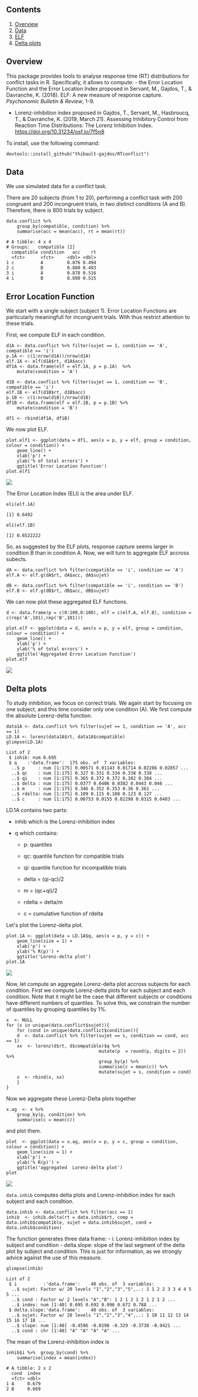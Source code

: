 Contents
--------

1.  [Overview](#overview)
2.  [Data](#data)
3.  [ELF](#ELF)
4.  [Delta plots](#delta)

Overview
--------

This package provides tools to analyse response time (RT) distributions
for conflict tasks in R. Specifically, it allows to compute: - the Error
Location Function and the Error Location Index proposed in Servant, M.,
Gajdos, T., & Davranche, K. (2018). ELF: A new measure of response
capture. *Psychonomic Bulletin & Review*, 1-9.

-   Lorenz-inhibition index proposed in Gajdos, T., Servant, M.,
    Hasbroucq, T., & Davranche, K. (2019, March 21). Assessing
    Inhibitory Control from Reaction Time Distributions: The Lorenz
    Inhibition Index. <https://doi.org/10.31234/osf.io/7f5n8>

To install, use the following command:

`devtools::install_github("thibault-gajdos/RTconflict")`

Data
----

We use simulated data for a conflict task.

There are 20 subjects (from 1 to 20), performing a conflict task with
200 congruent and 200 incongruent trials, in two distinct conditions (A
and B). Therefore, there is 800 trials by subject.

    data.conflict %>%
        group_by(compatible, condition) %>%
        summarise(acc = mean(acc), rt = mean(rt))

    # A tibble: 4 x 4
    # Groups:   compatible [2]
      compatible condition   acc    rt
      <fct>      <fct>     <dbl> <dbl>
    1 c          A         0.876 0.494
    2 c          B         0.880 0.493
    3 i          A         0.878 0.516
    4 i          B         0.880 0.515

Error Location Function
-----------------------

We start with a single subject (subject 1). Error Location Functions are
particularly meaningfull for incongruent trials. With thus restrict
attention to these trials.

First, we compute ELF in each condition.

    d1A <- data.conflict %>% filter(sujet == 1, condition == 'A', compatible == 'i')
    p.1A <- c(1:nrow(d1A))/nrow(d1A)
    elf.1A <- elf(d1A$rt, d1A$acc)
    df1A <- data.frame(elf = elf.1A, p = p.1A)  %>%
        mutate(condition = 'A')

    d1B <- data.conflict %>% filter(sujet == 1, condition == 'B', compatible == 'i')
    elf.1B <- elf(d1B$rt, d1B$acc)
    p.1B <- c(1:nrow(d1B))/nrow(d1B)
    df1B <- data.frame(elf = elf.1B, p = p.1B) %>%
        mutate(condition = 'B')

    df1 <- rbind(df1A, df1B)

We now plot ELF.

    plot.elf1 <- ggplot(data = df1, aes(x = p, y = elf, group = condition, colour = condition)) +
        geom_line() +
        xlab('p') +
        ylab('% of total errors') + 
        ggtitle('Error Location Function')
    plot.elf1

<img src="/Users/thibault/thib/projects/Rpackage/RTconflict/vignettes/rtconflict_vignette-exported_files/figure-markdown_strict/unnamed-chunk-4-1.png" style="display: block; margin: auto;" />

The Error Location Index (ELI) is the area under ELF.

    eli(elf.1A)

    [1] 0.6492

    eli(elf.1B)

    [1] 0.6522222

So, as suggested by the ELF plots, response capture seems larger in
condition B than in condition A. Now, we will turn to aggregate ELF
accross subects.

    dA <- data.conflict %>% filter(compatible == 'i', condition == 'A')
    elf.A <- elf.g(dA$rt, dA$acc, dA$sujet) 

    dB <- data.conflict %>% filter(compatible == 'i', condition == 'B')
    elf.B <- elf.g(dB$rt, dB$acc, dB$sujet)

We can now plot these aggregated ELF functions.

    d <- data.frame(p = c(0:100,0:100), elf = c(elf.A, elf.B), condition = c(rep('A',101),rep('B',101)))

    plot.elf <- ggplot(data = d, aes(x = p, y = elf, group = condition, colour = condition)) +
        geom_line() +
        xlab('p') +
        ylab('% of total errors') + 
        ggtitle('Aggregated Error Location Function')
    plot.elf

<img src="/Users/thibault/thib/projects/Rpackage/RTconflict/vignettes/rtconflict_vignette-exported_files/figure-markdown_strict/unnamed-chunk-7-1.png" style="display: block; margin: auto;" />

Delta plots
-----------

To study inhibition, we focus on correct trials. We again start by
focusing on one subject, and this time consider only one condition (A).
We first compute the absolute Lorenz-delta function.

    data1A <- data.conflict %>% filter(sujet == 1, condition == 'A', acc == 1)
    LD.1A <- lorenz(data1A$rt, data1A$compatible)
    glimpse(LD.1A)

    List of 2
     $ inhib: num 0.695
     $ q    :'data.frame':  175 obs. of  7 variables:
      ..$ p     : num [1:175] 0.00571 0.01143 0.01714 0.02286 0.02857 ...
      ..$ qc    : num [1:175] 0.327 0.331 0.334 0.338 0.338 ...
      ..$ qi    : num [1:175] 0.365 0.372 0.372 0.382 0.384 ...
      ..$ delta : num [1:175] 0.0377 0.0406 0.0382 0.0443 0.046 ...
      ..$ m     : num [1:175] 0.346 0.352 0.353 0.36 0.361 ...
      ..$ rdelta: num [1:175] 0.109 0.115 0.108 0.123 0.127 ...
      ..$ c     : num [1:175] 0.00753 0.0155 0.02298 0.0315 0.0403 ...

LD.1A contains two parts:

-   inhib which is the Lorenz-inhibition index

-   q which contains:

    -   p: quantiles

    -   qc: quantile function for compatible trials

    -   qi: quantile function for incompatible trials

    -   delta = (qi-qc)/2

    -   m = (qc+qi)/2

    -   rdelta = delta/m

    -   c = cumulative function of rdelta

Let's plot the Lorenz-delta plot.

    plot.1A <- ggplot(data = LD.1A$q, aes(x = p, y = c)) +
        geom_line(size = 1) +
        xlab('p') +
        ylab('% R(p)') +
        ggtitle('Lorenz-delta plot') 
    plot.1A

<img src="/Users/thibault/thib/projects/Rpackage/RTconflict/vignettes/rtconflict_vignette-exported_files/figure-markdown_strict/unnamed-chunk-9-1.png" style="display: block; margin: auto;" />

Now, let compute an aggregate Lorenz-delta plot accross subjects for
each condition. First we compute Lorenz-delta plots for each subject and
each condition. Note that it might be the case that different subjects
or conditions have different numbers of quantiles. To solve this, we
constrain the number of quantiles by grouping quantiles by 1%.

    x  <- NULL 
    for (s in unique(data.conflict$sujet)){
        for (cond in unique(data.conflict$condition)){ 
        d  <- data.conflict %>% filter(sujet == s, condition == cond, acc == 1) 
        xx  <- lorenz(d$rt, d$compatible)$q %>%
                                       mutate(p  = round(p, digits = 2)) %>%
                                       group_by(p) %>% 
                                       summarise(c = mean(c)) %>%
                                       mutate(sujet = s, condition = cond)
        x  <- rbind(x, xx)
        }
    }

Now we aggregate these Lorenz-Delta plots together

    x.ag  <- x %>%
        group_by(p, condition) %>%
        summarise(c = mean(c))

and plot them.

    plot  <- ggplot(data = x.ag, aes(x = p, y = c, group = condition, colour = condition)) +
        geom_line(size = 1) +
        xlab('p') +
        ylab('% R(p)') +
        ggtitle('aggregated  Lorenz-delta plot')
    plot

<img src="/Users/thibault/thib/projects/Rpackage/RTconflict/vignettes/rtconflict_vignette-exported_files/figure-markdown_strict/unnamed-chunk-12-1.png" style="display: block; margin: auto;" />

`data.inhib` computes delta plots and Lorenz-inhibition index for each
subject and each condition.

    data.inhib <- data.conflict %>% filter(acc == 1)
    inhib  <- inhib.delta(rt = data.inhib$rt, comp = data.inhib$compatible, sujet = data.inhib$sujet, cond = data.inhib$condition)

The function generates three data frame: - i: Lorenz-inhibition index by
subject and condition - delta.slope: slope of the last segment of the
delta plot by subject and condition. This is just for information, as we
strongly advice against the use of this measure.

    glimpse(inhib)

    List of 2
     $ i          :'data.frame':    40 obs. of  3 variables:
      ..$ sujet: Factor w/ 20 levels "1","2","3","5",..: 1 1 2 2 3 3 4 4 5 5 ...
      ..$ cond : Factor w/ 2 levels "A","B": 1 2 1 2 1 2 1 2 1 2 ...
      ..$ index: num [1:40] 0.695 0.692 0.996 0.672 0.788 ...
     $ delta.slope:'data.frame':    40 obs. of  3 variables:
      ..$ sujet: Factor w/ 20 levels "1","2","3","4",..: 1 10 11 12 13 14 15 16 17 18 ...
      ..$ slope: num [1:40] -0.4596 -0.0198 -0.329 -0.3738 -0.9421 ...
      ..$ cond : chr [1:40] "A" "A" "A" "A" ...

The mean of the Lorenz-inhibition index is

    inhib$i %>%  group_by(cond) %>%
        summarise(index = mean(index)) 

    # A tibble: 2 x 2
      cond  index
      <fct> <dbl>
    1 A     0.679
    2 B     0.669
